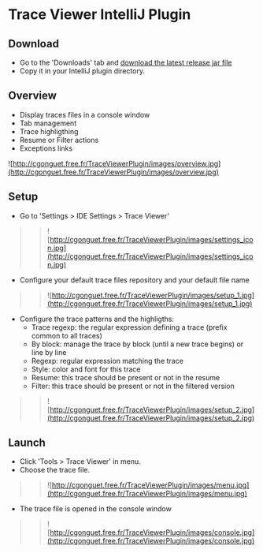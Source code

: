 # Trace Viewer IntelliJ Plugin #

## Download ##
  * Go to the 'Downloads' tab and [download the latest release jar file](http://traceviewerplugin.googlecode.com/files/TraceViewerPlugin.jar)
  * Copy it in your IntelliJ plugin directory.

## Overview ##
  * Display traces files in a console window
  * Tab management
  * Trace highligthing
  * Resume or Filter actions
  * Exceptions links

![http://cgonguet.free.fr/TraceViewerPlugin/images/overview.jpg](http://cgonguet.free.fr/TraceViewerPlugin/images/overview.jpg)

## Setup ##

  * Go to 'Settings > IDE Settings > Trace Viewer'
> > ![http://cgonguet.free.fr/TraceViewerPlugin/images/settings_icon.jpg](http://cgonguet.free.fr/TraceViewerPlugin/images/settings_icon.jpg)

  * Configure your default trace files repository and your default file name
> > ![http://cgonguet.free.fr/TraceViewerPlugin/images/setup_1.jpg](http://cgonguet.free.fr/TraceViewerPlugin/images/setup_1.jpg)

  * Configure the trace patterns and the highligths:
    * Trace regexp: the regular expression defining a trace (prefix common to all traces)
    * By block: manage the trace by block (until a new trace begins) or line by line
    * Regexp: regular expression matching the trace
    * Style: color and font for this trace
    * Resume: this trace should be present or not in the resume
    * Filter: this trace should be present or not in the filtered version
> > ![http://cgonguet.free.fr/TraceViewerPlugin/images/setup_2.jpg](http://cgonguet.free.fr/TraceViewerPlugin/images/setup_2.jpg)

## Launch ##

  * Click 'Tools > Trace Viewer' in menu.
  * Choose the trace file.
> > ![http://cgonguet.free.fr/TraceViewerPlugin/images/menu.jpg](http://cgonguet.free.fr/TraceViewerPlugin/images/menu.jpg)

  * The trace file is opened in the console window
> > ![http://cgonguet.free.fr/TraceViewerPlugin/images/console.jpg](http://cgonguet.free.fr/TraceViewerPlugin/images/console.jpg)